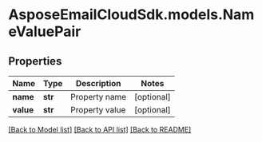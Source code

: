# AsposeEmailCloudSdk.models.NameValuePair
## Properties
Name | Type | Description | Notes
------------ | ------------- | ------------- | -------------
**name** | **str** | Property name              | [optional] 
**value** | **str** | Property value              | [optional] 



[[Back to Model list]](README.md#documentation-for-models) [[Back to API list]](README.md#documentation-for-api-endpoints) [[Back to README]](README.md)


